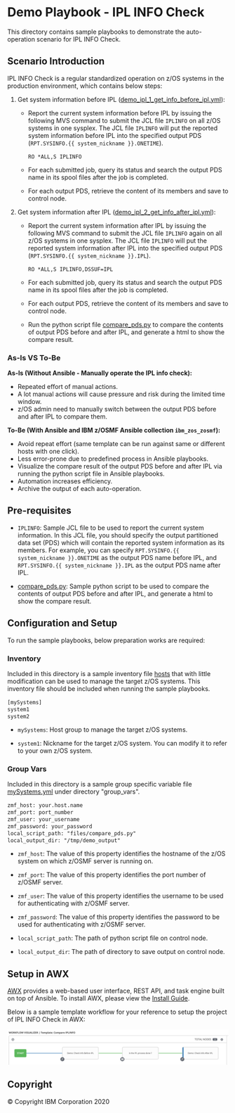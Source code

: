 # Demo Playbook - IPL INFO Check
This directory contains sample playbooks to demonstrate the auto-operation scenario for IPL INFO Check.


## Scenario Introduction
IPL INFO Check is a regular standardized operation on z/OS systems in the production environment, which contains below steps:

1. Get system information before IPL ([demo_ipl_1_get_info_before_ipl.yml](demo_ipl_1_get_info_before_ipl.yml)):

    * Report the current system information before IPL by issuing the following MVS command to submit the JCL file `IPLINFO` on all z/OS systems in one sysplex. The JCL file `IPLINFO` will put the reported system information before IPL into the specified output PDS (`RPT.SYSINFO.{{ system_nickname }}.ONETIME`).

        ```
        RO *ALL,S IPLINFO
        ```

    * For each submitted job, query its status and search the output PDS name in its spool files after the job is completed. 

    * For each output PDS, retrieve the content of its members and save to control node.

2. Get system information after IPL ([demo_ipl_2_get_info_after_ipl.yml](demo_ipl_2_get_info_after_ipl.yml)):

    * Report the current system information after IPL by issuing the following MVS command to submit the JCL file `IPLINFO` again on all z/OS systems in one sysplex. The JCL file `IPLINFO` will put the reported system information after IPL into the specified output PDS (`RPT.SYSINFO.{{ system_nickname }}.IPL`).

        ```
        RO *ALL,S IPLINFO,DSSUF=IPL
        ```

    * For each submitted job, query its status and search the output PDS name in its spool files after the job is completed. 

    * For each output PDS, retrieve the content of its members and save to control node.

    * Run the python script file [compare_pds.py](files/compare_pds.py) to compare the contents of output PDS before and after IPL, and generate a html to show the compare result.

### As-Is VS To-Be
**As-Is (Without Ansible - Manually operate the IPL info check):**
* Repeated effort of manual actions.
* A lot manual actions will cause pressure and risk during the limited time window.
* z/OS admin need to manually switch between the output PDS before and after IPL to compare them.

**To-Be (With Ansible and IBM z/OSMF Ansible collection `ibm_zos_zosmf`):**
* Avoid repeat effort (same template can be run against same or different hosts with one click).
* Less error-prone due to predefined process in Ansible playbooks.
* Visualize the compare result of the output PDS before and after IPL via running the python script file in Ansible playbooks.
* Automation increases efficiency.
* Archive the output of each auto-operation.


## Pre-requisites
* `IPLINFO`: Sample JCL file to be used to report the current system information. In this JCL file, you should specify the output partitioned data set (PDS) which will contain the reported system information as its members. For example, you can specify `RPT.SYSINFO.{{ system_nickname }}.ONETIME` as the output PDS name before IPL, and `RPT.SYSINFO.{{ system_nickname }}.IPL` as the output PDS name after IPL.

* [compare_pds.py](files/compare_pds.py): Sample python script to be used to compare the contents of output PDS before and after IPL, and generate a html to show the compare result.


## Configuration and Setup
To run the sample playbooks, below preparation works are required:

### Inventory
Included in this directory is a sample inventory file [hosts](hosts) that with little modification can be used to manage the target z/OS systems. This inventory file should be included when running the sample playbooks.
```
[mySystems]
system1 
system2
```
* `mySystems`: Host group to manage the target z/OS systems.

* `system1`: Nickname for the target z/OS system. You can modify it to refer to your own z/OS system.

### Group Vars
Included in this directory is a sample group specific variable file [mySystems.yml](group_vars/mySystems.yml) under directory "group_vars".
```
zmf_host: your.host.name
zmf_port: port_number
zmf_user: your_username
zmf_password: your_password
local_script_path: "files/compare_pds.py"
local_output_dir: "/tmp/demo_output"
```
* `zmf_host`: The value of this property identifies the hostname of the z/OS system on which z/OSMF server is running on.

* `zmf_port`: The value of this property identifies the port number of z/OSMF server.

* `zmf_user`: The value of this property identifies the username to be used for authenticating with z/OSMF server.

* `zmf_password`: The value of this property identifies the password to be used for authenticating with z/OSMF server.

* `local_script_path`: The path of python script file on control node.

* `local_output_dir`: The path of directory to save output on control node.


## Setup in AWX
[AWX](https://github.com/ansible/awx) provides a web-based user interface, REST API, and task engine built on top of Ansible. To install AWX, please view the [Install Guide](https://github.com/ansible/awx/blob/devel/INSTALL.md).

Below is a sample template workflow for your reference to setup the project of IPL INFO Check in AWX:

![awx_template_workflow1](images/awx_template_workflow1.png)


## Copyright
© Copyright IBM Corporation 2020